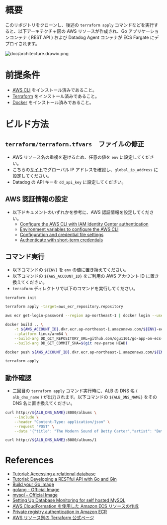 # 概要

このリポジトリをクローンし、後述の `terraform apply` コマンドなどを実行すると、以下アーキテクチャ図の AWS リソースが作成され、Go アプリケーションコンテナ ( REST API ) および Datadog Agent コンテナが ECS Fargate にデプロイされます。

![doc/architecture.drawio.png](doc/architecture.drawio.png)

# 前提条件

- [AWS CLI](https://docs.aws.amazon.com/cli/latest/userguide/getting-started-install.html) をインストール済みであること。
- [Terraform](https://developer.hashicorp.com/terraform/install) をインストール済みであること。
- [Docker](https://docs.docker.com/engine/install/) をインストール済みであること。

# ビルド方法

## `terraform/terraform.tfvars`　ファイルの修正

- AWS リソース名の重複を避けるため、任意の値を `env` に設定してください。
- こちらの[サイト](https://www.cman.jp/network/support/go_access.cgi)でグローバル IP アドレスを確認し、`global_ip_address` に設定してください。
- Datadog の API キーを `dd_api_key` に設定してください。

## AWS 認証情報の設定

- 以下ドキュメントのいずれかを参考に、AWS 認証情報を設定してください。
  - [Configure the AWS CLI with IAM Identity Center authentication](https://docs.aws.amazon.com/cli/latest/userguide/cli-configure-sso.html#sso-configure-profile-token-auto-sso)
  - [Environment variables to configure the AWS CLI](https://docs.aws.amazon.com/cli/latest/userguide/cli-configure-envvars.html?icmpid=docs_sso_user_portal)
  - [Configuration and credential file settings](https://docs.aws.amazon.com/cli/latest/userguide/cli-configure-files.html)
  - [Authenticate with short-term credentials](https://docs.aws.amazon.com/cli/latest/userguide/cli-authentication-short-term.html)

## コマンド実行

- 以下コマンドの `${ENV}` を `env` の値に置き換えてください。
- 以下コマンドの `${AWS_ACCOUNT_ID}` をご利用の AWS アカウント ID に置き換えてください。
- `terraform` ディレクトリで以下のコマンドを実行してください。

```bash
terraform init

terraform apply -target=aws_ecr_repository.repository

aws ecr get-login-password --region ap-northeast-1 | docker login --username AWS --password-stdin ${AWS_ACCOUNT_ID}.dkr.ecr.ap-northeast-1.amazonaws.com

docker build .. \
    -t ${AWS_ACCOUNT_ID}.dkr.ecr.ap-northeast-1.amazonaws.com/${ENV}-ecr-repository \
    --platform linux/arm64 \
    --build-arg DD_GIT_REPOSITORY_URL=github.com/ogu1101/go-app-on-ecs-fargate-with-datadog \
    --build-arg DD_GIT_COMMIT_SHA=$(git rev-parse HEAD)

docker push ${AWS_ACCOUNT_ID}.dkr.ecr.ap-northeast-1.amazonaws.com/${ENV}-ecr-repository:latest

terraform apply
```

## 動作確認

- 二回目の `terraform apply` コマンド実行時に、ALB の DNS 名 ( `alb_dns_name` ) が出力されます。以下コマンドの `${ALB_DNS_NAME}` をその DNS 名に置き換えてください。

```bash
curl http://${ALB_DNS_NAME}:8080/albums \
    --include \
    --header "Content-Type: application/json" \
    --request "POST" \
    --data '{"title": "The Modern Sound of Betty Carter","artist": "Betty Carter","price": 49.99}'

curl http://${ALB_DNS_NAME}:8080/albums/1
```

# References

- [Tutorial: Accessing a relational database](https://go.dev/doc/tutorial/database-access)
- [Tutorial: Developing a RESTful API with Go and Gin](https://go.dev/doc/tutorial/web-service-gin)
- [Build your Go image](https://docs.docker.com/guides/language/golang/build-images/)
- [golang - Official Image](https://hub.docker.com/_/golang)
- [mysql - Official Image](https://hub.docker.com/_/mysql)
- [Setting Up Database Monitoring for self hosted MySQL](https://docs.datadoghq.com/database_monitoring/setup_mysql/selfhosted/?tab=mysql56)
- [AWS CloudFormation を使用した Amazon ECS リソースの作成](https://docs.aws.amazon.com/ja_jp/AmazonECS/latest/developerguide/creating-resources-with-cloudformation.html)
- [Private registry authentication in Amazon ECR](https://docs.aws.amazon.com/AmazonECR/latest/userguide/registry_auth.html)
- [AWS リソース別の Terraform 公式ページ](https://registry.terraform.io/providers/hashicorp/aws/latest/docs)
